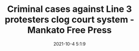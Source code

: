 ---
"title": "Criminal cases against Line 3 protesters clog court system - Mankato Free Press"
"date": "2021-10-4 5:1:9"
"feed_name": "GOOGLENEWSCONSTRUCTION"
"feed_website": "https://news.google.com/search?q=construction%2Bincident&hl=en-US&gl=US&ceid=US:en"
"feed_rss": "https://news.google.com/rss/search?q=construction%2Bincident&hl=en-US&gl=US&ceid=US:en"
"link": "https://www.mankatofreepress.com/news/state_national_news/criminal-cases-against-line-3-protesters-clog-court-system/article_7f86ba5a-6c38-51fd-ab26-83636f7b51bc.html"
"source": "{'href': 'https://www.mankatofreepress.com', 'title': 'Mankato Free Press'}"
"file": "_posts/2021-1-1-87b03e1cd1efc21cd8361179397f4a119e9713ac.md"
"accident": "0"
"drilling": "0"
"dead": "0"
"injured": "0"
"arrested": "0"
"where": "unknown site"
"causes": "unknown"
"place": "unknown place"
---